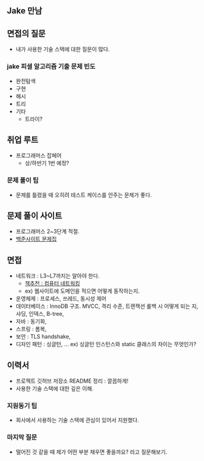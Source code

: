 ## Jake 만남 

## 면접의 질문 

- 내가 사용한 기술 스택에 대한 질문이 많다. 

### jake 피셜 알고리즘 기출 문제 빈도 

- 완전탐색
- 구현
- 해시 
- 트리
- 기타 
    - 트라이?



## 취업 루트 

- 프로그래머스 잡페어
    - 상/하반기 1번 예정? 



### 문제 풀이 팁 

- 문제를 틀렸을 때 오히려 테스트 케이스를 안주는 문제가 좋다. 



## 문제 풀이 사이트 

- 프로그래머스 2~3단계 적절. 
- [백준사이트 문제집](https://www.acmicpc.net/workbook/top) 

## 면접 

- 네트워크 : L3~L7까지는 알아야 한다. 
    - [책추천 : 컴퓨터 네트워킹](http://www.yes24.com/Product/Goods/45543957)
    - ex) 웹사이트에 도메인을 적으면 어떻게 동작하는지. 
- 운영체제 : 프로세스, 쓰레드, 동시성 제어 
- 데이터베이스 : InnoDB 구조. MVCC, 격리 수준, 트랜잭션 롤백 시 어떻게 되는 지, 샤딩, 인덱스, B-tree, 
- 자바 : 동기화, 
- 스프링 : 롬복, 
- 보안 : TLS handshake, 
- 디자인 패턴 : 싱글턴, ... ex) 싱글턴 인스턴스와 static 클래스의 차이는 무엇인가? 

## 이력서 

- 프로젝트 깃허브 저장소 README 정리 : 깔끔하게! 
- 사용한 기술 스택에 대한 깊은 이해.

### 지원동기 팁

- 회사에서 사용하는 기술 스택에 관심이 있어서 지원했다.

### 마지막 질문 

- 떨어진 것 같을 때 제가 어떤 부분 채우면 좋을까요? 라고 질문해보기.

